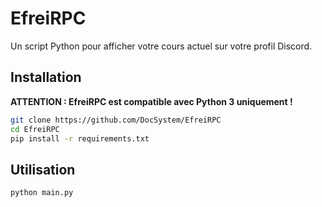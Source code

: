 # EfreiRPC

Un script Python pour afficher votre cours actuel sur votre profil Discord.

## Installation

**ATTENTION : EfreiRPC est compatible avec Python 3 uniquement !**

```bash
git clone https://github.com/DocSystem/EfreiRPC
cd EfreiRPC
pip install -r requirements.txt
```

## Utilisation

```bash
python main.py
```